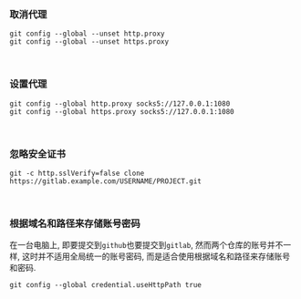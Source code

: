 ### 取消代理
```shell script
git config --global --unset http.proxy
git config --global --unset https.proxy
```

&nbsp;   
### 设置代理
```shell script
git config --global http.proxy socks5://127.0.0.1:1080
git config --global https.proxy socks5://127.0.0.1:1080
```

&nbsp;   
### 忽略安全证书
```shell script
git -c http.sslVerify=false clone https://gitlab.example.com/USERNAME/PROJECT.git
```

&nbsp;  
### 根据域名和路径来存储账号密码
在一台电脑上, 即要提交到`github`也要提交到`gitlab`, 然而两个仓库的账号并不一样, 这时并不适用全局统一的账号密码, 而是适合使用根据域名和路径来存储账号和密码.
```shell script
git config --global credential.useHttpPath true
```